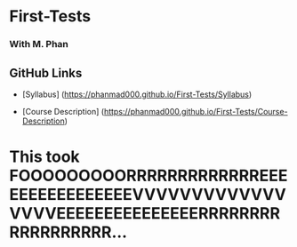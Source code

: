 # First-Tests
### With M. Phan

## GitHub Links
* [Syllabus] (https://phanmad000.github.io/First-Tests/Syllabus)

* [Course Description] (https://phanmad000.github.io/First-Tests/Course-Description)



# This took FOOOOOOOOORRRRRRRRRRRRREEEEEEEEEEEEEEEEVVVVVVVVVVVVVVVVVEEEEEEEEEEEEEEERRRRRRRRRRRRRRRRRR...
